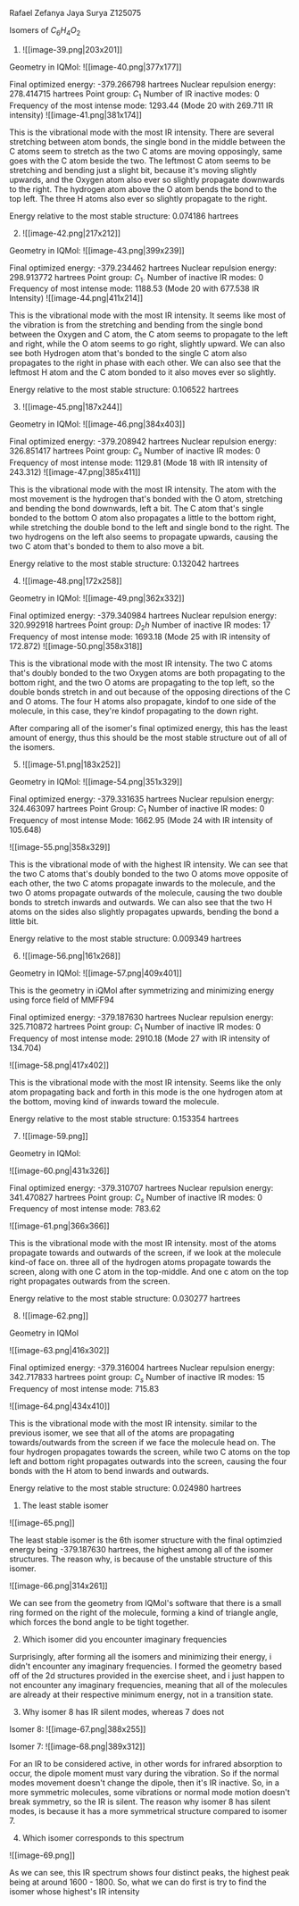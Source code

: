 Rafael Zefanya Jaya Surya
Z125075

Isomers of $C_{6}H_{4}O_{2}$

1. ![[image-39.png|203x201]]

Geometry in IQMol:
![[image-40.png|377x177]]

Final optimized energy: -379.266798 hartrees
Nuclear repulsion energy: 278.414715 hartrees
Point group: $C_{1}$
Number of IR inactive modes: 0
Frequency of the most intense mode: 1293.44 (Mode 20 with 269.711 IR intensity)
![[image-41.png|381x174]]

This is the vibrational mode with the most IR intensity. 
There are several stretching between atom bonds, the single bond in the middle between the C atoms seem to stretch as the two C atoms are moving opposingly, same goes with the C atom beside the two.
The leftmost C atom seems to be stretching and bending just a slight bit, because it's moving slightly upwards, and the Oxygen atom also ever so slightly propagate downwards to the right. The hydrogen atom above the O atom bends the bond to the top left. The three H atoms also ever so slightly propagate to the right.

Energy relative to the most stable structure: 0.074186 hartrees



2. ![[image-42.png|217x212]]

Geometry in IQMol:
![[image-43.png|399x239]]

Final optimized energy: -379.234462 hartrees
Nuclear repulsion energy: 298.913772 hartrees
Point group: $C_{1}$.
Number of inactive IR modes: 0
Frequency of most intense mode: 1188.53 (Mode 20 with 677.538 IR Intensity)
![[image-44.png|411x214]]

This is the vibrational mode with the most IR intensity. It seems like most of the vibration is from the stretching and bending from the single bond between the Oxygen and C atom, the C atom seems to propagate to the left and right, while the O atom seems to go right, slightly upward. We can also see both Hydrogen atom that's bonded to the single C atom also propagates to the right in phase with each other.
We can also see that the leftmost H atom and the C atom bonded to it also moves ever so slightly.

Energy relative to the most stable structure: 0.106522 hartrees

3. ![[image-45.png|187x244]]

Geometry in IQMol:
![[image-46.png|384x403]]

Final optimized energy: -379.208942 hartrees
Nuclear repulsion energy: 326.851417 hartrees
Point group: $C_{s}$
Number of inactive IR modes: 0
Frequency of most intense mode: 1129.81 (Mode 18 with IR intensity of 243.312)
![[image-47.png|385x411]]

This is the vibrational mode with the most IR intensity. The atom with the most movement is the hydrogen that's bonded with the O atom, stretching and bending the bond downwards, left a bit. The C atom that's single bonded to the bottom O atom also propagates a little to the bottom right, while stretching the double bond to the left and single bond to the right.
The two hydrogens on the left also seems to propagate upwards, causing the two C atom that's bonded to them to also move a bit.

Energy relative to the most stable structure: 0.132042 hartrees


4. ![[image-48.png|172x258]]

Geometry in IQMol:
![[image-49.png|362x332]]

Final optimized energy: -379.340984 hartrees
Nuclear repulsion energy: 320.992918 hartrees
Point group: $D_{2}h$
Number of inactive IR modes: 17
Frequency of most intense mode: 1693.18 (Mode 25 with IR intensity of 172.872)
![[image-50.png|358x318]]

This is the vibrational mode with the most IR intensity. The two C atoms that's doubly bonded to the two Oxygen atoms are both propagating to the bottom right, and the two O atoms are propagating to the top left, so the double bonds stretch in and out because of the opposing directions of the C and O atoms.
The four H atoms also propagate, kindof to one side of the molecule, in this case, they're kindof propagating to the down right.

After comparing all of the isomer's final optimized energy, this has the least amount of energy, thus this should be the most stable structure out of all of the isomers.


5. ![[image-51.png|183x252]]

Geometry in IQMol:
![[image-54.png|351x329]]

Final optimized energy: -379.331635 hartrees
Nuclear repulsion energy: 324.463097 hartrees
Point Group: $C_{1}$
Number of inactive IR modes: 0
Frequency of most intense Mode: 1662.95 (Mode 24 with IR intensity of 105.648)

![[image-55.png|358x329]]

This is the vibrational mode of with the highest IR intensity. We can see that the two C atoms that's doubly bonded to the two O atoms move opposite of each other, the two C atoms propagate inwards to the molecule, and the two O atoms propagate outwards of the molecule, causing the two double bonds to stretch inwards and outwards.
We can also see that the two H atoms on the sides also slightly propagates upwards, bending the bond a little bit.

Energy relative to the most stable structure: 0.009349 hartrees

6. ![[image-56.png|161x268]]

Geometry in IQMol:
![[image-57.png|409x401]]

This is the geometry in iQMol after symmetrizing and minimizing energy using force field of MMFF94

Final optimized energy: -379.187630 hartrees
Nuclear repulsion energy: 325.710872 hartrees
Point group: $C_{1}$
Number of inactive IR modes: 0
Frequency of most intense mode: 2910.18 (Mode 27 with IR intensity of 134.704)

![[image-58.png|417x402]]

This is the vibrational mode with the most IR intensity. Seems like the only atom propagating back and forth in this mode is the one hydrogen atom at the bottom, moving kind of inwards toward the molecule.

Energy relative to the most stable structure: 0.153354 hartrees

7. ![[image-59.png]]

Geometry in IQMol: 

![[image-60.png|431x326]]

Final optimized energy: -379.310707 hartrees
Nuclear repulsion energy: 341.470827 hartrees
Point group: $C_{s}$
Number of inactive IR modes: 0
Frequency of most intense mode: 783.62


![[image-61.png|366x366]]

This is the vibrational mode with the most IR intensity. most of the atoms propagate towards and outwards of the screen, if we look at the molecule kind-of face on. three all of the hydrogen atoms propagate towards the screen, along with one C atom in the top-middle. And one c atom on the top right propagates outwards from the screen.

Energy relative to the most stable structure: 0.030277 hartrees


8. ![[image-62.png]]

Geometry in IQMol

![[image-63.png|416x302]]

Final optimized energy: -379.316004 hartrees
Nuclear repulsion energy: 342.717833 hartrees
point group: $C_{s}$
Number of inactive IR modes: 15
Frequency of most intense mode: 715.83

![[image-64.png|434x410]]

This is the vibrational mode with the most IR intensity. similar to the previous isomer, we see that all of the atoms are propagating towards/outwards from the screen if we face the molecule head on. The four hydrogen propagates towards the screen, while two C atoms on the top left and bottom right propagates outwards into the screen, causing the four bonds with the H atom to bend inwards and outwards.

Energy relative to the most stable structure: 0.024980 hartrees



1. The least stable isomer

![[image-65.png]]

The least stable isomer is the 6th isomer structure with the final optimzied energy being -379.187630 hartrees, the highest among all of the isomer structures.
The reason why, is because of the unstable structure of this isomer.

![[image-66.png|314x261]]

We can see from the geometry from IQMol's software that there is a small ring formed on the right of the molecule, forming a kind of triangle angle, which forces the bond angle to be tight together.


2. Which isomer did you encounter imaginary frequencies

Surprisingly, after forming all the isomers and minimizing their energy, i didn't encounter any imaginary frequencies. I formed the geometry based off of the 2d structures provided in the exercise sheet, and i just happen to not encounter any imaginary frequencies, meaning that all of the molecules are already at their respective minimum energy, not in a transition state.

3. Why isomer 8 has IR silent modes, whereas 7 does not

Isomer 8:
![[image-67.png|388x255]]

Isomer 7:
![[image-68.png|389x312]]

For an IR to be considered active, in other words for infrared absorption to occur, the dipole moment must vary during the vibration. So if the normal modes movement doesn't change the dipole, then it's IR inactive.
So, in a more symmetric molecules, some vibrations or normal mode motion doesn't break symmetry, so the IR is silent. The reason why isomer 8 has silent modes, is because it has a more symmetrical structure compared to isomer 7. 


4. Which isomer corresponds to this spectrum

![[image-69.png]]

As we can see, this IR spectrum shows four distinct peaks, the highest peak being at around 1600 - 1800. So, what we can do first is try to find the isomer whose highest's IR intensity